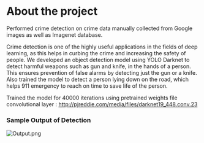 # About the project
Performed crime detection on crime data manually collected from Google images as well as Imagenet database. 

Crime detection is one of the highly useful applications in the fields of deep learning, as this helps in curbing the crime and increasing the safety of people. We developed an object detection model using YOLO Darknet to detect harmful weapons such as gun and knife, in the hands of a person. This ensures prevention of false alarms by detecting just the gun or a knife. Also trained the model to detect a person lying down on the road, which helps 911 emergency to reach on time to save life of the person.  

Trained the model for 40000 iterations using pretrained weights file convolutional layer :  http://pjreddie.com/media/files/darknet19_448.conv.23

### Sample Output of Detection

![Output.png](https://user-images.githubusercontent.com/22230078/34093626-1ad26abc-e37e-11e7-9c49-34ccf00ee478.png)
